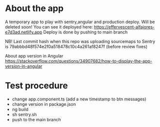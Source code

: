 # About the app

A temporary app to play with sentry,angular and production deploy. Will be deleted soon!
You can see it deployed here:
https://effervescent-alfajores-e7d3ad.netlify.app
Deploy is done by pushing to main branch

NB! Last commit hash when this repo was uploading sourcemaps to Sentry is 79abbbd48f574e2f0a518478c10c4a261af8247f (before review fixes)

About app version in Angular
https://stackoverflow.com/questions/34907682/how-to-display-the-app-version-in-angular

# Test procedure

- change app.component.ts (add a new timestamp to btn messages)
- change version in package.json
- ng build
- sh sentry.sh
- push to the main branch
